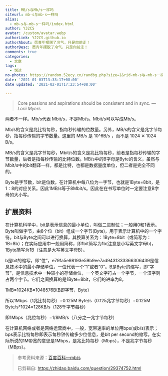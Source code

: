 ```yaml
---
title: MB/s与Mb/s一样吗
siteurl: mb-s与mb-s一样吗
alias:
  - mb-s与-mb-s一样吗/index.html
author: YJ2CS
avatar: /custom/avatar.webp
authorLink: YJ2CS.github.io
authorAbout: 愿青年摆脱了冷气，只是向前走！
authorDesc: 愿青年摆脱了冷气，只是向前走！
comments: true
categories:
  - 文章
tags:
  - 悦读
no-photos: https://random.52ecy.cn/randbg.php?size=1&rid-mb-s与-mb-s一样吗
date: '2021-01-03T13:33:17+08:00'
date updated: '2021-02-01T17:23:54+08:00'

---
```


> Core passions and aspirations should be consistent and in sync.
> — <cite>Lorii Myers</cite>

两者不一样。Mb/s代表 Mbit/s，不是Mb/s。Mbit/s可以写成Mb/s。

Mb/s的含义是兆比特每秒，指每秒传输的位数量。另外，MB/s的含义是兆字节每秒，指每秒传输的字节数量。这里的 MB/s 是 10^6B/s ，而不是 1024 ✕ 1024 B/s。

MB/s的含义是兆字节每秒，Mbit/s的含义是兆比特每秒，前者是指每秒传输的字节数量，后者是指每秒传输的比特位数。MB/s中的B字母是Byte的含义，虽然与Mbit/s中的bit翻译一样，都是比特，也都是数据量度单位，但二者是完全不同的。

Byte是字节数，bit是位数，在计算机中每八位为一字节，也就是1Byte=8bit，是1：8的对应关系。因此1MB/s等于8Mbit/s。因此在在书写单位时一定要注意B字母的大小写。

## **扩展资料**

在计算机科学中，bit是表示信息的最小单位，叫做二进制位；一般用0和1表示。Byte叫做字节，由8个位（bit）组成一个字节(Byte)，用于表示计算机中的一个字符。bit与Byte之间可以进行换算，其换算关系为：1Byte=8bit（或简写为：1B=8b）；在实际应用中一般用简称，即1bit简写为1b(注意是小写英文字母b)，1Byte简写为1B（注意是大写英文字母B）。

b是bit的缩写，即“位”，e79fa5e98193e59b9ee7ad9431333366306439是信息技术中的最小存储单位，一位代表一个“1”或者“0”。B是Byte的缩写，即“字节”，是信息技术中一种较小的存储单位，一个英文字符占一个字节，一个汉字则占两个字节。它们之间换算的是1Byte=8bit，它们的进率为8。

1MB=1024KB=1048576B(B即字节，Byte）

所以1Mbps（1兆比特每秒）=0.125M Byte/s（0.125兆字节每秒）=0.125M Byte/s*1024=128KB/s（128千字节每秒）

即1Mbps（兆位每秒）=1/8MB/s（八分之一兆字节每秒）

在计算机网络或者是网络运营商中，一般，宽带速率的单位用bps(或b/s)表示；bps表示比特每秒即表示每秒钟传输多少位信息，是bit per second的缩写。在实际所说的1M带宽的意思是1Mbps，是兆比特每秒（Mbps），不是兆字节每秒（MBps）。

> 参考资料来源：[百度百科—mb/s](https://baike.baidu.com/item/mb%2Fs/9923956#2)
>
> 已剪辑自: <https://zhidao.baidu.com/question/29374752.html>
